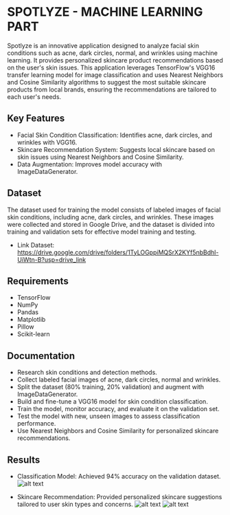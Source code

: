 # SPOTLYZE - MACHINE LEARNING PART
Spotlyze is an innovative application designed to analyze facial skin conditions such as acne, dark circles, normal, and wrinkles using machine learning. It provides personalized skincare product recommendations based on the user's skin issues. This application leverages TensorFlow's VGG16 transfer learning model for image classification and uses Nearest Neighbors and Cosine Similarity algorithms to suggest the most suitable skincare products from local brands, ensuring the recommendations are tailored to each user's needs.
## Key Features
- Facial Skin Condition Classification: Identifies acne, dark circles, and wrinkles with VGG16.
- Skincare Recommendation System: Suggests local skincare based on skin issues using Nearest Neighbors and Cosine Similarity.
- Data Augmentation: Improves model accuracy with ImageDataGenerator.
## Dataset
The dataset used for training the model consists of labeled images of facial skin conditions, including acne, dark circles, and wrinkles. These images were collected and stored in Google Drive, and the dataset is divided into training and validation sets for effective model training and testing.
- Link Dataset: https://drive.google.com/drive/folders/1TyLOGppiMQSrX2KYf5nbBdhl-UiWtn-B?usp=drive_link 
## Requirements
- TensorFlow
- NumPy
- Pandas
- Matplotlib
- Pillow
- Scikit-learn
## Documentation
- Research skin conditions and detection methods.
- Collect labeled facial images of acne, dark circles, normal and wrinkles.
- Split the dataset (80% training, 20% validation) and augment with ImageDataGenerator.
- Build and fine-tune a VGG16 model for skin condition classification.
- Train the model, monitor accuracy, and evaluate it on the validation set.
- Test the model with new, unseen images to assess classification performance.
- Use Nearest Neighbors and Cosine Similarity for personalized skincare recommendations.
## Results
- Classification Model: Achieved 94% accuracy on the validation dataset.
![alt text](https://github.com/Spotlyze/Spotlyze-Machine-Learning/blob/main/Model/classification_result.jpg)

- Skincare Recommendation: Provided personalized skincare suggestions tailored to user skin types and concerns.
![alt text](https://github.com/Spotlyze/Spotlyze-Machine-Learning/blob/main/Model/skincare_recommendation.jpg)
![alt text](https://github.com/Spotlyze/Spotlyze-Machine-Learning/blob/main/Model/skincare_recommendation_result.jpg )
